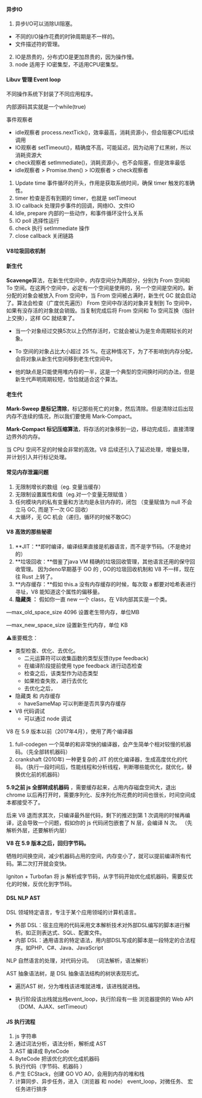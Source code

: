 #### 异步IO

1. 异步I/O可以消除UI阻塞。

  - 不同的I/O操作花费的时钟周期是不一样的。
  - 文件描述符的管理。
  
2. IO是昂贵的，分布式IO是更加昂贵的，因为操作慢。
3. node 适用于 IO密集型，不适用CPU密集型。

#### Libuv 管理 Event loop

不同操作系统下封装了不同应用程序。 

内部源码其实就是一个while(true)

事件观察者

- idle观察者 process.nextTick()，效率最高，消耗资源小，但会阻塞CPU后续调用
- IO观察者 setTimeout()，精确度不高，可能延迟，因为动用了红黑树，所以消耗资源大
- check观察者 setImmediate()，消耗资源小，也不会阻塞，但是效率最低
- idle观察者 > Promise.then() > IO观察者 > check观察者 

1. Update time 事件循环的开头，作用是获取系统时间，确保 timer 触发的准确性。
2. timer 检查是否有到期的 timer，也就是 setTimeout
3. IO callback 处理异步事件的回调，网络IO、文件IO
4. Idle, prepare 内部的一些动作，和事件循环没什么关系
5. IO poll 选择性运行
6. check 执行 setImmediate 操作
7. close callback 关闭链路

#### V8垃圾回收机制

#### 新生代

**Scavenge**算法，在新生代空间中，内存空间分为两部分，分别为 From 空间和 To 空间。在这两个空间中，必定有一个空间是使用的，另一个空间是空闲的。新分配的对象会被放入 From 空间中，当 From 空间被占满时，新生代 GC 就会启动了。算法会检查（广度优先遍历） From 空间中存活的对象并复制到 To 空间中，如果有没存活的对象就会销毁。当复制完成后将 From 空间和 To 空间互换（指针上交换），这样 GC 就结束了。

- 当一个对象经过交换5次以上仍然存活时，它就会被认为是生命周期较长的对象。

- To 空间的对象占比大小超过 25 %。在这种情况下，为了不影响到内存分配，会将对象从新生代空间移到老生代空间中。
- 他的缺点是只能使用堆内存的一半，这是一个典型的空间换时间的办法，但是新生代声明周期较短，恰恰就适合这个算法。

#### 老生代

**Mark-Sweep 是标记清除**，标记那些死亡的对象，然后清除。但是清除过后出现内存不连续的情况，所以我们要使用 Mark-Compact。

**Mark-Compact 标记压缩算法**，将存活的对象移到一边，移动完成后，直接清理边界外的内存。

当 CPU 空间不足的时候会非常的高效。V8 后续还引入了延迟处理，增量处理，并计划引入并行标记处理。

####  常见内存泄漏问题

1. 无限制增长的数组（eg. 变量当缓存）
2. 无限制设置属性和值（eg.对一个变量无限赋值 ）
3. 任何模块内的私有变量和方法均是永驻内存的，闭包 （变量赋值为 null 不会立马 GC, 而是下一次 GC 回收）
4. 大循环，无 GC 机会（递归，循环的时候不敢GC）

#### V8 高效的那些秘密

1. **JIT：**即时编译，编译结果直接是机器语言，而不是字节码。（不是绝对的）
2. **垃圾回收：**借鉴了java VM 精确的垃圾回收管理，其他语言还用的保守回收管理。
因为deno早期基于 GO 的 , GO的垃圾回收机制和 V8 不一样，现在往 Rust 上转了。
3. **内存缓存：**假如 this.a 没有内存缓存的时候，每次取 a 都要对哈希表进行寻址，V8 能知道这个属性的偏移量。
4. **隐藏类 ：** 假如你一直 new 一个 class，在 V8内部其实是一个类。

—max_old_space_size 4096 设置老生带内存，单位MB

—max_new_space_size 设置新生代内存，单位 KB

⚠️重要概念：

- 类型检查、优化、去优化。
  - 二元运算符可以收集函数的类型反馈(type feedback)
  - 在编译阶段提前使用 type feedback 进行动态检查
  - 检查之后，该类型作为动态类型
  - 如果检查失败，进行去优化
  - 去优化之后， 
- 隐藏类 和 内存缓存
  - haveSameMap 可以判断是否共享内存缓存 
- V8 代码调试
  - 可以通过 node 调试

V8 在 5.9 版本以前（2017年4月），使用了两个编译器

1. full-codegen 一个简单的和非常快的编译器，会产生简单个相对较慢的机器码。（先全部转机器码）
2. crankshaft (2010年) 一种更复杂的 JIT 的优化编译器，生成高度优化的代码。（执行一段时间后，性能线程和分析线程，判断哪些能优化，就优化，替换优化前的机器码）

**5.9之前 js 全部转成机器码** ，需要缓存起来，占用内存磁盘空间大，退出 chrome 以后再打开时，需要序列化、反序列化所花费的时间也很长，时间空间成本都接受不了。

 后来 V8 退而求其次，只编译最外层代码，剩下的推迟到第 1 次调用的时候再编译，这会导致一个问题，假如你的 js 代码闭包嵌套了 N 层，会编译 N 次。 （先解析外层，还要解析内层）

**V8 在 5.9 版本之后，回归字节码。**

牺牲时间换空间，减少机器码占用的空间，内存变小了，就可以提前编译所有代码。第二次打开就会变快。

Igniton + Turbofan 将 js 解析成字节码，从字节码开始优化成机器码，需要反优化的时候，反优化到字节码。

#### DSL NLP AST

DSL 领域特定语言，专注于某个应用领域的计算机语言。

- 外部 DSL：宿主应用的代码采用文本解析技术对外部DSL编写的脚本进行解析。如正则表达式、SQL、配置文件。
- 内部 DSL：通用语言的特定语法，用内部DSL写成的脚本是一段特定的合法程序。如PHP、C#、Java、JavaScript

NLP 自然语言的处理，对代码分词。 （词法解析，语法解析）

AST 抽象语法树，是 DSL 抽象语法结构的树状表现形式。

- 遍历AST 树，分为堆栈该进堆就进堆，该进栈就进栈。

- 执行阶段该出栈就出栈event_loop，执行阶段有一些 浏览器提供的 Web API（DOM、AJAX、setTimeout）

#### JS 执行流程

1. js  字符串
2. 通过词法分析，语法分析，解析成 AST
3. AST 编译成 ByteCode
4. ByteCode 把该优化的优化成机器码
5. 执行代码（字节码、机器码 ）
6. 产生 ECStack，创建 GO VO  AO，会用到内存的堆和栈
7. 计算同步、异步任务，进入（浏览器 和 node） event_loop，对微任务、 宏任务进行排序

